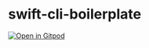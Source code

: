 # swift-cli-boilerplate

[![Open in Gitpod](https://gitpod.io/button/open-in-gitpod.svg)](https://gitpod.io/#https://github.com/moaible/swift-cli-boilerplate)

